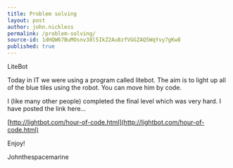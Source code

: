 ```yaml
---
title: Problem solving
layout: post
author: john.nickless
permalink: /problem-solving/
source-id: 1dHQW67BuMOsnv38l5IkZ2Au8zfVGGZAQ5WqYvy7gKw8
published: true
---
```

LiteBot

Today in IT we were using a program called litebot. The aim is to light up all of the blue tiles using the robot. You can move him by code. 

I (like many other people) completed the final level which was very hard. I have posted the link here…

[http://lightbot.com/hour-of-code.html](http://lightbot.com/hour-of-code.html)

Enjoy!

Johnthespacemarine

